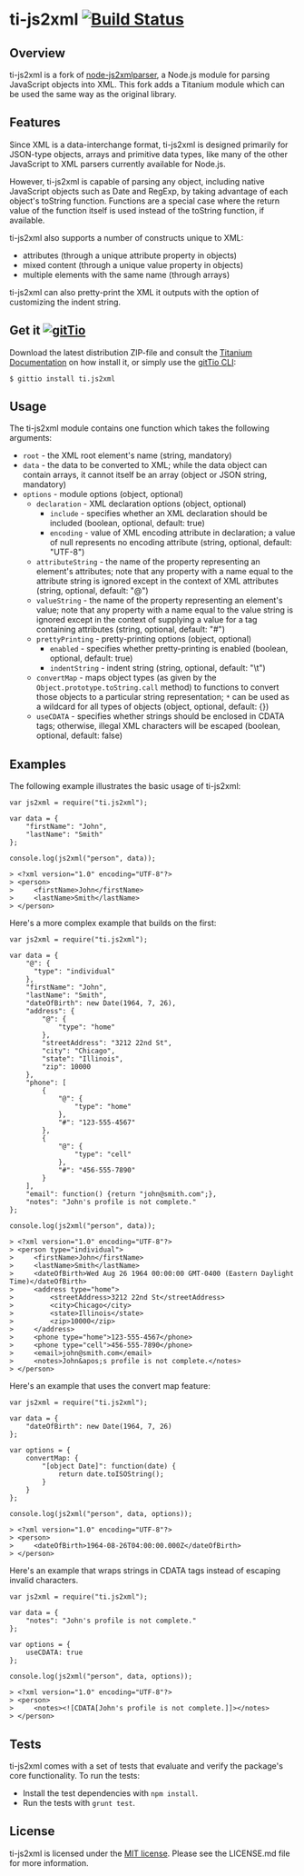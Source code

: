 # ti-js2xml [![Build Status](https://travis-ci.org/manumaticx/ti-js2xml.svg?branch=master)](https://travis-ci.org/manumaticx/ti-js2xml/)

## Overview ##

ti-js2xml is a fork of [node-js2xmlparser](https://github.com/michaelkourlas/node-js2xmlparser), a Node.js module for parsing JavaScript objects into XML. This fork adds a Titanium module which can be used the same way as the original library.

## Features ##

Since XML is a data-interchange format, ti-js2xml is designed primarily for JSON-type objects, arrays and primitive
data types, like many of the other JavaScript to XML parsers currently available for Node.js.

However, ti-js2xml is capable of parsing any object, including native JavaScript objects such as Date and RegExp, by
taking advantage of each object's toString function. Functions are a special case where the return value of the function
itself is used instead of the toString function, if available.

ti-js2xml also supports a number of constructs unique to XML:

* attributes (through a unique attribute property in objects)
* mixed content (through a unique value property in objects)
* multiple elements with the same name (through arrays)

ti-js2xml can also pretty-print the XML it outputs with the option of customizing the indent string.

## Get it  [![gitTio](http://gitt.io/badge.png)](http://gitt.io/component/ti.js2xml) ##
Download the latest distribution ZIP-file and consult the [Titanium Documentation](http://docs.appcelerator.com/titanium/latest/#!/guide/Using_a_Module) on how install it, or simply use the [gitTio CLI](http://gitt.io/cli):

`$ gittio install ti.js2xml`

## Usage ##

The ti-js2xml module contains one function which takes the following arguments:

* `root` - the XML root element's name (string, mandatory)
* `data` - the data to be converted to XML; while the data object can contain arrays, it cannot itself be an array
  (object or JSON string, mandatory)
* `options` - module options (object, optional)
    * `declaration` - XML declaration options (object, optional)
        * `include` - specifies whether an XML declaration should be included (boolean, optional, default: true)
        * `encoding` - value of XML encoding attribute in declaration; a value of null represents no encoding attribute
          (string, optional, default: "UTF-8")
    * `attributeString` - the name of the property representing an element's attributes; note that any property with a
      name equal to the attribute string is ignored except in the context of XML attributes (string, optional, default:
      "@")
    * `valueString` - the name of the property representing an element's value; note that any property with a name equal
      to the value string is ignored except in the context of supplying a value for a tag containing attributes (string,
      optional, default: "#")
    * `prettyPrinting` - pretty-printing options (object, optional)
        * `enabled` - specifies whether pretty-printing is enabled (boolean, optional, default: true)
        * `indentString` - indent string (string, optional, default: "\t")
    * `convertMap` - maps object types (as given by the `Object.prototype.toString.call` method) to functions to convert
      those objects to a particular string representation; `*` can be used as a wildcard for all types of objects
      (object, optional, default: {})
    * `useCDATA` - specifies whether strings should be enclosed in CDATA tags; otherwise, illegal XML characters will
      be escaped (boolean, optional, default: false)

## Examples ##

The following example illustrates the basic usage of ti-js2xml:

    var js2xml = require("ti.js2xml");

    var data = {
        "firstName": "John",
        "lastName": "Smith"
    };

    console.log(js2xml("person", data));

    > <?xml version="1.0" encoding="UTF-8"?>
    > <person>
    >     <firstName>John</firstName>
    >     <lastName>Smith</lastName>
    > </person>

Here's a more complex example that builds on the first:

    var js2xml = require("ti.js2xml");

    var data = {
        "@": {
          "type": "individual"
        },
        "firstName": "John",
        "lastName": "Smith",
        "dateOfBirth": new Date(1964, 7, 26),
        "address": {
            "@": {
                "type": "home"
            },
            "streetAddress": "3212 22nd St",
            "city": "Chicago",
            "state": "Illinois",
            "zip": 10000
        },
        "phone": [
            {
                "@": {
                    "type": "home"
                },
                "#": "123-555-4567"
            },
            {
                "@": {
                    "type": "cell"
                },
                "#": "456-555-7890"
            }
        ],
        "email": function() {return "john@smith.com";},
        "notes": "John's profile is not complete."
    };

    console.log(js2xml("person", data));

    > <?xml version="1.0" encoding="UTF-8"?>
    > <person type="individual">
    >     <firstName>John</firstName>
    >     <lastName>Smith</lastName>
    >     <dateOfBirth>Wed Aug 26 1964 00:00:00 GMT-0400 (Eastern Daylight Time)</dateOfBirth>
    >     <address type="home">
    >         <streetAddress>3212 22nd St</streetAddress>
    >         <city>Chicago</city>
    >         <state>Illinois</state>
    >         <zip>10000</zip>
    >     </address>
    >     <phone type="home">123-555-4567</phone>
    >     <phone type="cell">456-555-7890</phone>
    >     <email>john@smith.com</email>
    >     <notes>John&apos;s profile is not complete.</notes>
    > </person>

Here's an example that uses the convert map feature:

    var js2xml = require("ti.js2xml");

    var data = {
        "dateOfBirth": new Date(1964, 7, 26)
    };

    var options = {
        convertMap: {
            "[object Date]": function(date) {
                return date.toISOString();
            }
        }
    };

    console.log(js2xml("person", data, options));

    > <?xml version="1.0" encoding="UTF-8"?>
    > <person>
    >     <dateOfBirth>1964-08-26T04:00:00.000Z</dateOfBirth>
    > </person>

Here's an example that wraps strings in CDATA tags instead of escaping invalid characters.

    var js2xml = require("ti.js2xml");

    var data = {
        "notes": "John's profile is not complete."
    };

    var options = {
        useCDATA: true
    };

    console.log(js2xml("person", data, options));

    > <?xml version="1.0" encoding="UTF-8"?>
    > <person>
    >     <notes><![CDATA[John's profile is not complete.]]></notes>
    > </person>

## Tests ##

ti-js2xml comes with a set of tests that evaluate and verify the package's core functionality. To run the tests:

* Install the test dependencies with `npm install`.
* Run the tests with `grunt test`.

## License ##

ti-js2xml is licensed under the [MIT license](http://opensource.org/licenses/MIT). Please see the LICENSE.md file
for more information.
